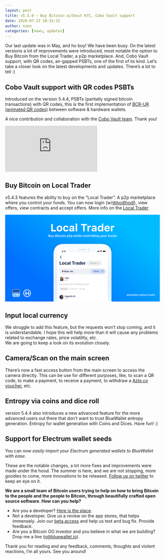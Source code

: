 ```yaml
---
layout: post
title: v5.5.0 — Buy Bitcoin without KYC, Cobo Vault support
date: 2020-07-13 18:31:12
author: nuno
categories: [news, updates]
---
```

Our last update was in May, and ho boy! We have been busy. On the latest versions a lot of improvements were introduced, most notable the option to Buy Bitcoin from the Local Trader, a p2p marketplace. And, Cobo Vault support, with QR codes, air-gapped PSBTs, one of the first of its kind. Let’s take a closer look on the latest developments and updates. There’s a lot to tell :)

## Cobo Vault support with QR codes PSBTs

Introduced on the version 5.4.4, PSBTs (partially signed bitcoin transactions) with QR codes, this is the first implementation of [BCR-UR (animated QR codes)](https://github.com/BlockchainCommons/Research/blob/master/papers/bcr-2020-005-ur.md) between software & hardware wallets.

A nice contribution and collaboration with the [Cobo Vault team](https://cobo.com/hardware-wallet). Thank you!

<div class="videoWrapper">
	<iframe src="https://www.youtube.com/embed/0qndGQL1p7o?autoplay=0&amp;showinfo=0&amp;rel=0&amp;modestbranding=1&amp;playsinline=1" frameborder="0" allowfullscreen uk-responsive uk-video="automute: true"></iframe>
</div>


## Buy Bitcoin on Local Trader

v5.4.3 features the ability to buy on the “Local Trader”. A p2p marketplace where you control your funds. You can now login (w/[@hodlhodl](https://hodlhodl.com/)), view offers, view contracts and accept offers. More info on the [Local Trader](https://bluewallet.io/local-trader/)

![](/uploads/blog/1_p9jWuLeYrjaAk72lj8_0_A.png)

## Input local currency

We struggle to add this feature, but the requests won’t stop coming, and it is understandable. I hope this will help more than it will cause any problems related to exchange rates, price volatility, etc.\
We are going to keep a look on its evolution closely.

## Camera/Scan on the main screen

There’s now a fast access button from the main screen to access the camera directly. This can be use for different purposes, like, to scan a QR code, to make a payment, to receive a payment, to withdraw a [Azte.co voucher](http://azte.co/), etc.

## Entropy via coins and dice roll

version 5.4.4 also introduces a new advanced feature for the more advanced users out there that don’t want to trust BlueWallet entropy generation. Entropy for wallet generation with Coins and Dices. Have fun! :)

## Support for Electrum wallet seeds

You can *now easily import your Electrum generated wallets to BlueWallet with ease.*

These are the notable changes, a lot more fixes and improvements were made under the hood. The summer is here, and we are not stopping, more goodies to come, more innovations to be released. [Follow us on twitter](https://twitter.com/bluewalletio) to keep an eye on it.

**We are a small team of Bitcoin users trying to help on how to bring Bitcoin to the people and the people to Bitcoin, through beautifully crafted open source software. How can you help?**

* Are you a developer? [Here is the place](https://github.com/BlueWallet/BlueWallet).
* Not a developer. Give us a review on the app stores, that helps immensely. Join our [beta access](https://testflight.apple.com/join/8KtgcwC6) and help us test and bug fix. Provide feedback.
* Are you a Bitcoin OG investor and you believe in what we are building? Drop me a line (n@bluewallet.io).

Thank you for reading and any feedback, comments, thoughts and violent reactions, I’m all yours. See you around!